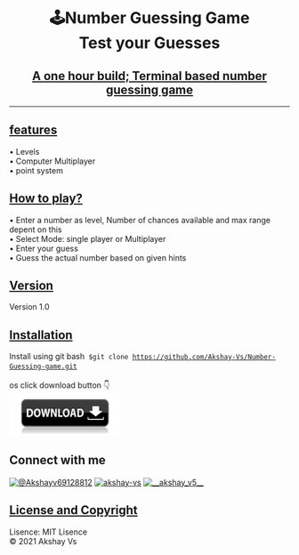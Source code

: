 <h1 align="center"><b>🕹Number Guessing Game<br>Test your Guesses
 </b></h1>
<h2 align="center"><u><b>A one hour build; Terminal based number guessing game</u></b></h3>


----------------------------

  <p>
    <h2><u><b> features</u></b> </h2>
    &bull; Levels <br>
    &bull; Computer Multiplayer <br>
    &bull; point system <br>
 </p>
 
 <p>
   <h2><u><b> How to play?</b></u></h3> 
   &bull; Enter a number as level, Number of chances available and max range depent on this <br>
   &bull; Select Mode: single player or Multiplayer <br>
   &bull; Enter your guess <br>
   &bull; Guess the actual number based on given hints <br>
  </p>
 
 <h2 align='left'><u><b>Version</u></b></h2>
 Version 1.0
 
 <h2><u><b>Installation</u></b></h2>
 
 Install using git bash<code> $git clone https://github.com/Akshay-Vs/Number-Guessing-game.git </code><br>
 os click download button 👇 <br>
 <a href="https://github.com/Akshay-Vs/Number-Guessing-game/archive/refs/heads/main.zip" target="blank"><img align="center" src="https://github.com/Akshay-Vs/resources/blob/main/src/download_bt.png" alt="blank" height="78" width="200" /></a>
 
<h2 align="left"><b>Connect with me</b></h4>
<p align="left">
<a href="https://twitter.com/@Akshayv69128812" target="blank"><img align="center" src="https://raw.githubusercontent.com/rahuldkjain/github-profile-readme-generator/master/src/images/icons/Social/twitter.svg" alt="@Akshayv69128812" height="30" width="40" /></a>
<a href="https://stackoverflow.com/users/akshay-vs" target="blank"><img align="center" src="https://raw.githubusercontent.com/rahuldkjain/github-profile-readme-generator/master/src/images/icons/Social/stack-overflow.svg" alt="akshay-vs" height="30" width="40" /></a>
<a href="https://instagram.com/__akshay_v5__" target="blank"><img align="center" src="https://raw.githubusercontent.com/rahuldkjain/github-profile-readme-generator/master/src/images/icons/Social/instagram.svg" alt="__akshay_v5__" height="30" width="40" /></a>
</p>
 
<h2 align='left'><u><b>License and Copyright</b></u></h2>
Lisence: MIT Lisence<br>
&#169; 2021 Akshay Vs
